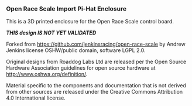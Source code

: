 ### Open Race Scale Import Pi-Hat Enclosure

This is a 3D printed enclosure for the Open Race Scale control board.

***THIS design IS NOT YET VALIDATED***


Forked from https://github.com/jenkinsracing/open-race-scale by Andrew Jenkins license OSHW/public domain, software LGPL 2.0.


Original designs from Roaddog Labs Ltd are released per the Open Source
Hardware Association guidelines for open source hardware at
http://www.oshwa.org/definition/.

Material specific to the components and documentation that is not
derived from other sources are released under the Creative Commons
Attribution 4.0 International license.